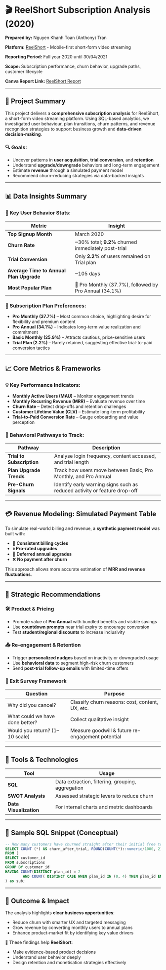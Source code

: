 # 🎬 ReelShort Subscription Analysis (2020)

**Prepared by:** Nguyen Khanh Toan (Anthony) Tran

**Platform:** [ReelShort](https://reelshort.com) - Mobile-first short-form video streaming

**Reporting Period:** Full year 2020 until 30/04/2021

**Scope:** Subscription performance, churn behavior, upgrade paths, customer lifecycle

**Canva Report Link:** [ReelShort Report](https://www.canva.com/design/DAGnfrqOCkw/QVwW4QjtuWxq-rdgeo30vQ/edit?utm_content=DAGnfrqOCkw&utm_campaign=designshare&utm_medium=link2&utm_source=sharebutton)

---

## 📖 Project Summary

This project delivers a **comprehensive subscription analysis** for ReelShort, a short-form video streaming platform. Using SQL-based analytics, we investigated user behaviour, plan transitions, churn patterns, and revenue recognition strategies to support business growth and **data-driven decision-making**.

### 🔍 Goals:

* Uncover patterns in **user acquisition**, **trial conversion**, and **retention**
* Understand **upgrade/downgrade** behaviors and long-term engagement
* Estimate **revenue** through a simulated payment model
* Recommend churn-reducing strategies via data-backed insights

---

## 📊 Data Insights Summary

### 📅 Key User Behavior Stats:

| Metric                                  | Insight                                                |
| --------------------------------------- | ------------------------------------------------------ |
| **Top Signup Month**                    | March 2020                                             |
| **Churn Rate**                          | \~30% total; **9.2%** churned immediately post-trial   |
| **Trial Conversion**                    | Only **2.2%** of users remained on Trial plan          |
| **Average Time to Annual Plan Upgrade** | \~105 days                                             |
| **Most Popular Plan**                   | 🥇 Pro Monthly (37.7%), followed by Pro Annual (34.1%) |

### 📌 Subscription Plan Preferences:

* **Pro Monthly (37.7%)** – Most common choice, highlighting desire for flexibility and premium content
* **Pro Annual (34.1%)** – Indicates long-term value realization and commitment
* **Basic Monthly (25.9%)** – Attracts cautious, price-sensitive users
* **Trial Plan (2.2%)** – Rarely retained, suggesting effective trial-to-paid conversion tactics

---

## 📈 Core Metrics & Frameworks

### 💡 Key Performance Indicators:

* **Monthly Active Users (MAU)** – Monitor engagement trends
* **Monthly Recurring Revenue (MRR)** – Evaluate revenue over time
* **Churn Rate** – Detect drop-offs and retention challenges
* **Customer Lifetime Value (CLV)** – Estimate long-term profitability
* **Trial-to-Paid Conversion Rate** – Gauge onboarding and value perception

### 🔎 Behavioral Pathways to Track:

| Pathway                   | Description                                                               |
| ------------------------- | ------------------------------------------------------------------------- |
| **Trial to Subscription** | Analyse login frequency, content accessed, and trial length               |
| **Plan Upgrade Trends**   | Track how users move between Basic, Pro Monthly, and Pro Annual           |
| **Pre-Churn Signals**     | Identify early warning signs such as reduced activity or feature drop-off |

---

## 💳 Revenue Modeling: Simulated Payment Table

To simulate real-world billing and revenue, a **synthetic payment model** was built with:

* 📆 **Consistent billing cycles**
* ⏫ **Pro-rated upgrades**
* 🔁 **Deferred annual upgrades**
* ❌ **No payment after churn**

This approach allows more accurate estimation of **MRR and revenue fluctuations**.

---

## 🧠 Strategic Recommendations

### 🛠️ Product & Pricing

* Promote value of **Pro Annual** with bundled benefits and visible savings
* Use **countdown prompts** near trial expiry to encourage conversion
* Test **student/regional discounts** to increase inclusivity

### 📤 Re-engagement & Retention

* Trigger **personalized nudges** based on inactivity or downgraded usage
* Use **behavioral data** to segment high-risk churn customers
* Send **post-trial follow-up emails** with limited-time offers

### 💬 Exit Survey Framework

| Question                        | Purpose                                           |
| ------------------------------- | ------------------------------------------------- |
| Why did you cancel?             | Classify churn reasons: cost, content, UX, etc.   |
| What could we have done better? | Collect qualitative insight                       |
| Would you return? (1–10 scale)  | Measure goodwill & future re-engagement potential |

---

## 🧰 Tools & Technologies

| Tool                                 | Usage                                             |
| ------------------------------------ | ------------------------------------------------- |
| **SQL**                              | Data extraction, filtering, grouping, aggregation |
| **SWOT Analysis**                    | Assessed strategic levers to reduce churn         |
| **Data Visualization**               | For internal charts and metric dashboards         |

---

## 🧾 Sample SQL Snippet (Conceptual)

```sql
-- How many customers have churned straight after their initial free trial - what percentage is this rounded to the nearest whole number?
SELECT COUNT (*) AS churn_after_trial, ROUND(COUNT(*)::numeric/1000, 2) AS churn_after_trial_percentage
FROM (
SELECT customer_id
FROM subscriptions
GROUP BY customer_id
HAVING COUNT(DISTINCT plan_id) = 2
  		AND COUNT( DISTINCT CASE WHEN plan_id IN (0, 4) THEN plan_id END) = 2
) as sub;

```

---

## 🚀 Outcome & Impact

The analysis highlights **clear business opportunities**:

* Reduce churn with smarter UX and targeted messaging
* Grow revenue by converting monthly users to annual plans
* Enhance product-market fit by identifying key value drivers

📌 These findings help **ReelShort**:

* Make evidence-based product decisions
* Understand user behavior deeply
* Design retention and monetisation strategies effectively

